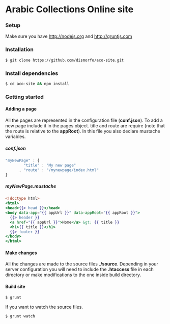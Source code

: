 Arabic Collections Online site
========

### Setup

Make sure you have http://nodejs.org and http://gruntjs.com

### Installation

```bash
$ git clone https://github.com/dismorfo/aco-site.git
```

### Install dependencies

```bash
$ cd aco-site && npm install
```

### Getting started
  
#### Adding a page
  
All the pages are represented in the configuration file (**conf.json**). To add a new page include it in the pages object. title and route are require (note that the route is relative to the **appRoot**). In this file you also declare mustache variables.

##### conf.json

```javascript
"myNewPage" : {
        "title" : "My new page"
      , "route" : "/mynewpage/index.html"
}
```  

##### myNewPage.mustache

```mustache
<!doctype html>
<html>
<head>{{> head }}</head>
<body data-app="{{ appUrl }}" data-appRoot="{{ appRoot }}">
  {{> header }}
  <a href="{{ appUrl }}">Home</a> &gt; {{ title }}
  <h1>{{ title }}</h1>
  {{> footer }}
</body>
</html>
```  

#### Make changes

All the changes are made to the source files **./source**. Depending in your server configuration
you will need to include the **.htaccess** file in each directory or make modifications to the one
inside build directory.

#### Build site

```bash
$ grunt
```
  If you want to watch the source files.

```bash
$ grunt watch
```
